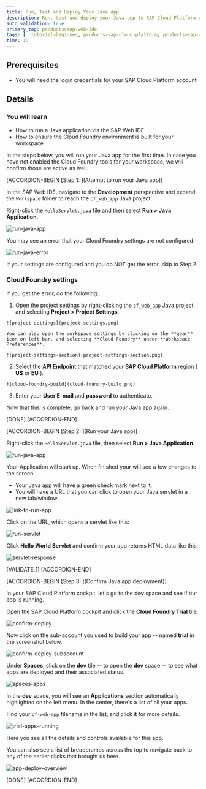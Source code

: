 ```yaml
---
title: Run, Test and Deploy Your Java App
description: Run, test and deploy your Java app to SAP Cloud Platform using SAP Web IDE.
auto_validation: true
primary_tag: products>sap-web-ide
tags: [  tutorial>beginner, products>sap-cloud-platform, products>sap-web-ide   ]
time: 10
---
```


## Prerequisites  
 - You will need the login credentials for your SAP Cloud Platform account


## Details
### You will learn  
  - How to run a Java application via the SAP Web IDE
  - How to ensure the Cloud Foundry environment is built for your workspace

In the steps below, you will run your Java app for the first time.  In case you have not enabled the Cloud Foundry tools for your workspace, we will confirm those are active as well.

[ACCORDION-BEGIN [Step 1: ](Attempt to run your Java app)]

In the SAP Web IDE, navigate to the **Development** perspective and expand the `Workspace` folder to reach the `cf_web_app` Java project.

Right-click the `HelloServlet.java` file and then select **Run > Java Application**.

![run-java-app](run-java-app.png)

You may see an error that your Cloud Foundry settings are not configured.

![run-java-error](run-java-error.png)

If your settings are configured and you do NOT get the error, skip to Step 2.

### Cloud Foundry settings

If you get the error, do the following:

  1.  Open the project settings by right-clicking the `cf_web_app` Java project and selecting **Project > Project Settings**.

    ![project-settings](project-settings.png)

    You can also open the workspace settings by clicking on the **gear** icon on left bar, and selecting **Cloud Foundry** under **Workspace Preferences**.

    ![project-settings-section](project-settings-section.png)

  2. Select the **API Endpoint** that matched your **SAP Cloud Platform** region ( **US** or **EU** ).

    ![cloud-foundry-build](cloud-foundry-build.png)

  3. Enter your **User E-mail** and **password** to authenticate.  




Now that this is complete, go back and run your Java app again.

[DONE]
[ACCORDION-END]

[ACCORDION-BEGIN [Step 2: ](Run your Java app)]

Right-click the `HelloServlet.java` file, then select **Run > Java Application**.

![run-java-app](run-java-app.png)

Your Application will start up. When finished your will see a few changes to the screen.  

  - Your Java app will have a green check mark next to it.  
  - You will have a URL that you can click to open your Java servlet in a new tab/window.

![link-to-run-app](link-to-run-app.png)

Click on the URL, which opens a servlet like this:

![run-servlet](run-servlet.png)

Click **Hello World Servlet** and confirm your app returns HTML data like this:

![servlet-response](servlet-response.png)

[VALIDATE_1]
[ACCORDION-END]

[ACCORDION-BEGIN [Step 3: ](Confirm Java app deployment)]

In your SAP Cloud Platform cockpit, let's go to the **dev** space and see if our app is running.

Open the SAP Cloud Platform cockpit and click the **Cloud Foundry Trial** tile.

![confirm-deploy](confirm-deploy.png)

Now click on the sub-account you used to build your app -- named **trial** in the screenshot below.

![confirm-deploy-subaccount](confirm-deploy-subaccount.png)

Under **Spaces**, click on the **dev** tile -- to open the **dev** space -- to see what apps are deployed and their associated status.  

![spaces-apps](spaces-apps.png)

In the **dev** space, you will see an **Applications** section automatically highlighted on the left menu.  In the center, there's a list of all your apps.

Find your `cf-web-app` filename in the list, and click it for more details.

![trial-apps-running](trial-apps-running.png)

Here you see all the details and controls available for this app.

You can also see a list of breadcrumbs across the top to navigate back to any of the earlier clicks that brought us here.

![app-deploy-overview](app-deploy-overview.png)

[DONE]
[ACCORDION-END]
